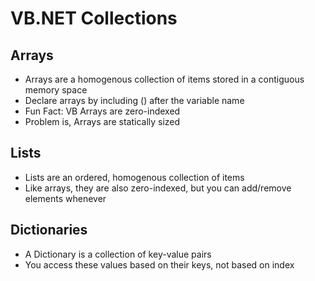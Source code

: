# VB.NET Collections

## Arrays
- Arrays are a homogenous collection of items stored in a contiguous memory space
- Declare arrays by including () after the variable name
- Fun Fact: VB Arrays are zero-indexed
- Problem is, Arrays are statically sized

## Lists
- Lists are an ordered, homogenous collection of items
- Like arrays, they are also zero-indexed, but you can add/remove elements whenever

## Dictionaries
- A Dictionary is a collection of key-value pairs
- You access these values based on their keys, not based on index